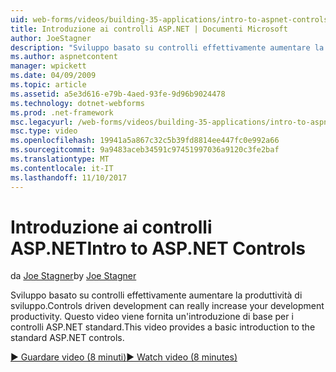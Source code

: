 ```yaml
---
uid: web-forms/videos/building-35-applications/intro-to-aspnet-controls
title: Introduzione ai controlli ASP.NET | Documenti Microsoft
author: JoeStagner
description: "Sviluppo basato su controlli effettivamente aumentare la produttività di sviluppo. Questo video viene fornita un'introduzione di base per i controlli ASP.NET standard."
ms.author: aspnetcontent
manager: wpickett
ms.date: 04/09/2009
ms.topic: article
ms.assetid: a5e3d616-e79b-4aed-93fe-9d96b9024478
ms.technology: dotnet-webforms
ms.prod: .net-framework
msc.legacyurl: /web-forms/videos/building-35-applications/intro-to-aspnet-controls
msc.type: video
ms.openlocfilehash: 19941a5a867c32c5b39fd8814ee447fc0e992a66
ms.sourcegitcommit: 9a9483aceb34591c97451997036a9120c3fe2baf
ms.translationtype: MT
ms.contentlocale: it-IT
ms.lasthandoff: 11/10/2017
---
```

<a name="intro-to-aspnet-controls"></a><span data-ttu-id="11eb4-104">Introduzione ai controlli ASP.NET</span><span class="sxs-lookup"><span data-stu-id="11eb4-104">Intro to ASP.NET Controls</span></span>
====================
<span data-ttu-id="11eb4-105">da [Joe Stagner](https://github.com/JoeStagner)</span><span class="sxs-lookup"><span data-stu-id="11eb4-105">by [Joe Stagner](https://github.com/JoeStagner)</span></span>

<span data-ttu-id="11eb4-106">Sviluppo basato su controlli effettivamente aumentare la produttività di sviluppo.</span><span class="sxs-lookup"><span data-stu-id="11eb4-106">Controls driven development can really increase your development productivity.</span></span> <span data-ttu-id="11eb4-107">Questo video viene fornita un'introduzione di base per i controlli ASP.NET standard.</span><span class="sxs-lookup"><span data-stu-id="11eb4-107">This video provides a basic introduction to the standard ASP.NET controls.</span></span>

[<span data-ttu-id="11eb4-108">&#9654; Guardare video (8 minuti)</span><span class="sxs-lookup"><span data-stu-id="11eb4-108">&#9654; Watch video (8 minutes)</span></span>](https://channel9.msdn.com/Blogs/ASP-NET-Site-Videos/intro-to-aspnet-controls)
